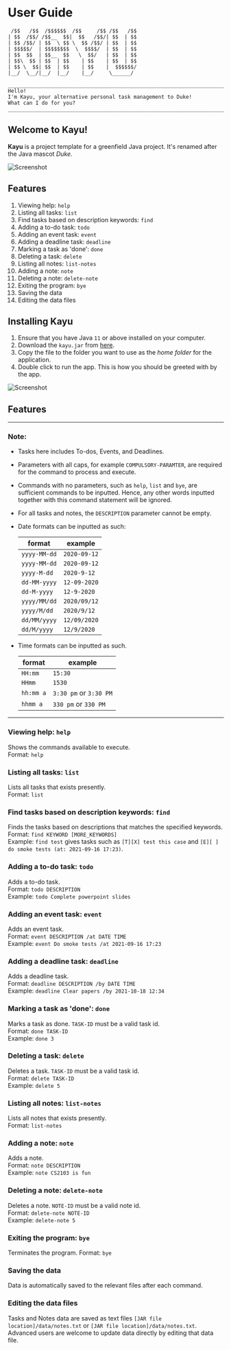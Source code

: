 # User Guide

```
 /$$   /$$  /$$$$$$  /$$     /$$ /$$   /$$
| $$  /$$/ /$$__  $$|  $$   /$$/| $$  | $$
| $$ /$$/ | $$  \ $$ \  $$ /$$/ | $$  | $$
| $$$$$/  | $$$$$$$$  \  $$$$/  | $$  | $$
| $$  $$  | $$__  $$   \  $$/   | $$  | $$
| $$\  $$ | $$  | $$    | $$    | $$  | $$
| $$ \  $$| $$  | $$    | $$    |  $$$$$$/
|__/  \__/|__/  |__/    |__/     \______/ 

___________________________________________________________________________
Hello!
I'm Kayu, your alternative personal task management to Duke!
What can I do for you?
___________________________________________________________________________
```

## Welcome to Kayu!

**Kayu** is a project template for a greenfield Java project. It's renamed after the Java mascot _Duke_.

![Screenshot](Ui.png)

## Features

1. Viewing help: `help`
2. Listing all tasks: `list`
3. Find tasks based on description keywords: `find`
4. Adding a to-do task: `todo`
5. Adding an event task: `event`
6. Adding a deadline task: `deadline`
7. Marking a task as 'done': `done`
8. Deleting a task: `delete`
9. Listing all notes: `list-notes`
10. Adding a note: `note`
11. Deleting a note: `delete-note`
12. Exiting the program: `bye`
13. Saving the data
14. Editing the data files

## Installing Kayu

1. Ensure that you have Java `11` or above installed on your computer.
2. Download the `kayu.jar` from [here](https://github.com/muhammad-khair/ip/releases/tag/v0.2).
3. Copy the file to the folder you want to use as the _home folder_ for the application.
4. Double click to run the app. This is how you should be greeted with by the app.

![Screenshot](start_up.png)

## Features

---
### Note:
- Tasks here includes To-dos, Events, and Deadlines.
- Parameters with all caps, for example `COMPULSORY-PARAMTER`, are required for the command to process and execute.
- Commands with no parameters, such as `help`, `list` and `bye`, are sufficient commands to be inputted. Hence, any other words inputted together with this command statement will be ignored.
- For all tasks and notes, the `DESCRIPTION` parameter cannot be empty.
- Date formats can be inputted as such:

    format | example  
    ------ | -------
    `yyyy-MM-dd` | `2020-09-12`
    `yyyy-MM-dd` | `2020-09-12`
    `yyyy-M-dd`  | `2020-9-12`
    `dd-MM-yyyy` | `12-09-2020`
    `dd-M-yyyy`  | `12-9-2020`
    `yyyy/MM/dd` | `2020/09/12`
    `yyyy/M/dd`  | `2020/9/12`
    `dd/MM/yyyy` | `12/09/2020`
    `dd/M/yyyy`  | `12/9/2020`

- Time formats can be inputted as such.

    format | example  
    ------ | -------
    `HH:mm`   | `15:30`
    `HHmm`    | `1530`
    `hh:mm a` | `3:30 pm` or `3:30 PM`
    `hhmm a`  | `330 pm` or `330 PM`
---

### Viewing help: `help`

Shows the commands available to execute.  
Format: `help`

### Listing all tasks: `list`

Lists all tasks that exists presently.  
Format: `list`  

### Find tasks based on description keywords: `find`

Finds the tasks based on descriptions that matches the specified keywords.  
Format: `find KEYWORD [MORE_KEYWORDS]`  
Example: `find test` gives tasks such as `[T][X] test this case` and `[E][ ] do smoke tests (at: 2021-09-16 17:23)`.

### Adding a to-do task: `todo`

Adds a to-do task.  
Format: `todo DESCRIPTION`  
Example: `todo Complete powerpoint slides`

### Adding an event task: `event`

Adds an event task.  
Format: `event DESCRIPTION /at DATE TIME`  
Example: `event Do smoke tests /at 2021-09-16 17:23`

### Adding a deadline task: `deadline`

Adds a deadline task.  
Format: `deadline DESCRIPTION /by DATE TIME`  
Example: `deadline Clear papers /by 2021-10-18 12:34`

### Marking a task as 'done': `done`

Marks a task as done. `TASK-ID` must be a valid task id.  
Format: `done TASK-ID`  
Example: `done 3`

### Deleting a task: `delete`

Deletes a task. `TASK-ID` must be a valid task id.  
Format: `delete TASK-ID`  
Example: `delete 5`

### Listing all notes: `list-notes`

Lists all notes that exists presently.  
Format: `list-notes`

### Adding a note: `note`

Adds a note.  
Format: `note DESCRIPTION`  
Example: `note CS2103 is fun`

### Deleting a note: `delete-note`

Deletes a note. `NOTE-ID` must be a valid note id.  
Format: `delete-note NOTE-ID`  
Example: `delete-note 5`

### Exiting the program: `bye`

Terminates the program.
Format: `bye`

### Saving the data

Data is automatically saved to the relevant files after each command.

### Editing the data files

Tasks and Notes data are saved as text files `[JAR file location]/data/notes.txt` or `[JAR file location]/data/notes.txt`. Advanced users are welcome to update data directly by editing that data file.
